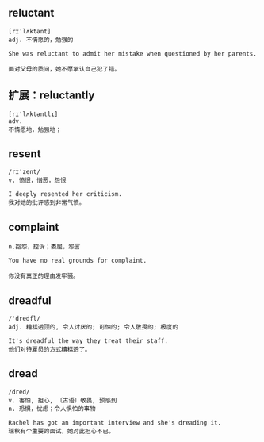 ## reluctant
```
[rɪˈlʌktənt]
adj. 不情愿的，勉强的

She was reluctant to admit her mistake when questioned by her parents.

面对父母的质问，她不愿承认自己犯了错。
```

## 扩展：reluctantly
```
[rɪ'lʌktəntlɪ]
adv.
不情愿地，勉强地；
```

## resent
```
/rɪ'zent/
v. 愤恨，憎恶，怨恨

I deeply resented her criticism.
我对她的批评感到非常气愤。
```

## complaint
```
n.抱怨，控诉；委屈，怨言

You have no real grounds for complaint.

你没有真正的理由发牢骚。
```

## dreadful
```
/'dredfl/
adj. 糟糕透顶的, 令人讨厌的; 可怕的; 令人敬畏的; 极度的

It's dreadful the way they treat their staff.
他们对待雇员的方式糟糕透了。
```

## dread
```
/dred/
v. 害怕, 担心, 〔古语〕敬畏, 预感到
n. 恐惧，忧虑；令人惧怕的事物

Rachel has got an important interview and she's dreading it.
瑞秋有个重要的面试，她对此担心不已。
```